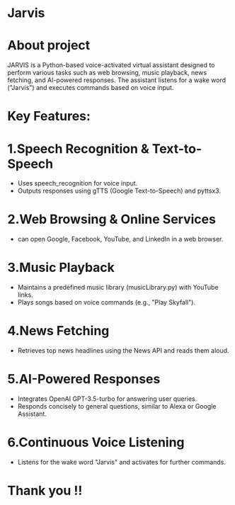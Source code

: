 # Jarvis

# About project
JARVIS is a Python-based voice-activated virtual assistant designed to perform various tasks such as web browsing, music playback, news fetching, and AI-powered responses. The assistant listens for a wake word ("Jarvis") and executes commands based on voice input.

# Key Features:

# 1.Speech Recognition & Text-to-Speech
 * Uses speech_recognition for voice input.
 * Outputs responses using gTTS (Google Text-to-Speech) and pyttsx3.
 
# 2.Web Browsing & Online Services
 * can open Google, Facebook, YouTube, and LinkedIn in a web browser.
 
# 3.Music Playback
 * Maintains a predefined music library (musicLibrary.py) with YouTube links.
 * Plays songs based on voice commands (e.g., "Play Skyfall").
 
# 4.News Fetching
 * Retrieves top news headlines using the News API and reads them aloud.
 
# 5.AI-Powered Responses
 * Integrates OpenAI GPT-3.5-turbo for answering user queries.
 * Responds concisely to general questions, similar to Alexa or Google Assistant.
 
# 6.Continuous Voice Listening
 * Listens for the wake word "Jarvis" and activates for further commands.

# Thank you !!

